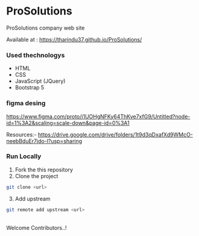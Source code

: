 # ProSolutions
ProSolutions company web site

Available at : 
https://tharindu37.github.io/ProSolutions/

### Used thechnologys
- HTML
- CSS
- JavaScript (JQuery)
- Bootstrap 5

### figma desing
https://www.figma.com/proto/j1UOHgNFKy64ThKve7xfG9/Untitled?node-id=1%3A2&scaling=scale-down&page-id=0%3A1

Resources:- https://drive.google.com/drive/folders/1t9d3qDxafXd9WMcO-neebBduEr7jdo-l?usp=sharing

### Run Locally

1. Fork the this repository
2. Clone the project
  ```bash
  git clone <url>
  ```
3. Add upstream
  ```bash
  git remote add upstream <url>
  ```
  <br>
  Welcome Contributors..!
